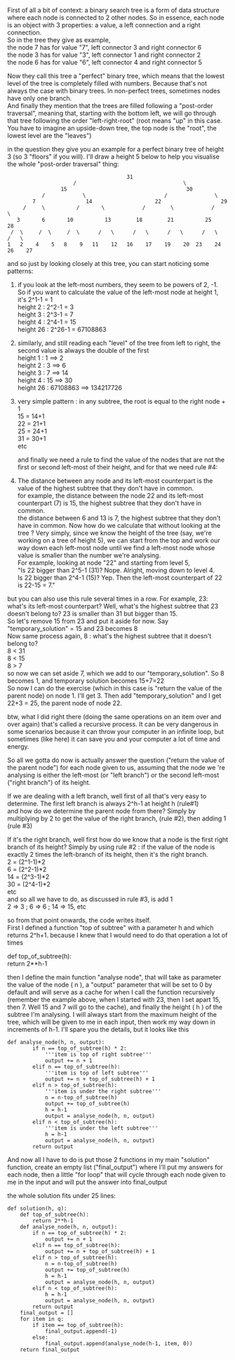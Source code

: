 First of all a bit of context: a binary search tree is a form of data structure where each node is connected to 2 other nodes. So in essence, each
 node is an object with 3 properties: a value, a left connection and a right connection.   
So in the tree they give as example,  
the node 7 has for value "7", left connector 3 and right connector 6  
the node 3 has for value "3", left connector 1 and right connector 2  
the node 6 has for value "6", left connector 4 and right connector 5  

Now they call this tree a "perfect" binary tree, which means that the lowest level of the tree is completely filled with numbers. Because that's
 not always the case with binary trees. In non-perfect trees, sometimes nodes have only one branch.  
And finally they mention that the trees are filled following a "post-order traversal", meaning that, starting with the bottom left, we will go
 through that tree following the order "left-right-root" (root means "up" in this case. You have to imagine an upside-down tree, the top node is
  the "root", the lowest level are the "leaves")  


in the question they give you an example for a perfect binary tree of height 3 (so 3 "floors" if you will). I'll draw a height 5 below to help you
 visualise the whole "post-order traversal" thing:  

                                          31
                         /                                  \
                     15                                      30
               /            \                         /               \
            7                14                    22                   29
         /     \          /       \            /        \            /       \
       3       6       10          13        18        21          25          28
     /  \     /  \     /  \      /   \      /   \      /   \      /   \      /   \
    1   2    4    5   8    9   11    12   16    17    19    20  23    24    26    27



and so just by looking closely at this tree, you can start noticing some patterns:

1) if you look at the left-most numbers, they seem to be powers of 2, -1.   
So if you want to calculate the value of the left-most node at height 1, it's 2^1-1 = 1  
height 2   : 2^2-1 = 3  
height 3   : 2^3-1 = 7   
height 4   : 2^4-1 = 15    
height 26 : 2^26-1 = 67108863  

2) similarly, and still reading each "level" of the tree from left to right, the second value is always the double of the first  
height 1   : 1 ==> 2  
height 2   : 3 ==> 6  
height 3   : 7 ==> 14  
height 4   : 15 ==> 30  
height 26 : 67108863 ==> 134217726

3) very simple pattern : in any subtree, the root is equal to the right node + 1  
15 = 14+1  
22 = 21+1  
25 = 24+1  
31 = 30+1  
etc  

    and finally we need a rule to find the value of the nodes that are not the first or second left-most of their height, and for that we need rule #4:  

4) The distance between any node and its left-most counterpart is the value of the highest subtree that they don't have in common.  
for example, the distance between the node 22 and its left-most counterpart (7) is 15, the highest subtree that they don't have in common.  
the distance between 6 and 13 is 7, the highest subtree that they don't have in common. Now how do we calculate that without looking at the tree
? Very simply, since we know the height of the tree (say, we're working on a tree of height 5), we can start from the top and work our way down
 each left-most node until we find a left-most node whose value is smaller than the number we're analysing.   
For example, looking at node "22" and starting from level 5,  
"Is 22 bigger than 2^5-1 (31)? Nope. Alright, moving down to level 4.  
Is 22 bigger than 2^4-1 (15)? Yep. Then the left-most counterpart of 22 is 22-15 = 7."  

but you can also use this rule several times in a row. For example, 23: what's its left-most counterpart? Well, what's the highest subtree that 23
 doesn't belong to? 23 is smaller than 31 but bigger than 15.  
So let's remove 15 from 23 and put it aside for now. Say "temporary_solution" = 15 and 23 becomes 8  
Now same process again, 8 : what's the highest subtree that it doesn't belong to?   
8 < 31   
8 < 15   
8 > 7  
so now we can set aside 7, which we add to our "temporary_solution". So 8 becomes 1, and temporary solution becomes 15+7=22  
So now I can do the exercise (which in this case is "return the value of the parent node) on node 1. I'll get 3. Then add "temporary_solution" and
 I get 22+3 = 25, the parent node of node 22.  



btw, what I did right there (doing the same operations on an item over and over again) that's called a recursive process. It can be very dangerous
 in some scenarios because it can throw your computer in an infinite loop, but sometimes (like here) it can save you and your computer a lot of
  time and energy.  


So all we gotta do now is actually answer the question ("return the value of the parent node") for each node given to us, assuming that the node we
're analysing is either the left-most (or "left branch") or the second left-most ("right branch") of its height.  

If we are dealing with a left branch, well first of all that's very easy to determine. The first left branch is always 2^h-1 at height h (rule#1)  
and how do we determine the parent node from there? Simply by multiplying by 2 to get the value of the right branch, (rule #2), then adding 1 (rule #3)

If it's the right branch, well first how do we know that a node is the first right branch of its height? Simply by using rule #2 : if the value of
 the node is exactly 2 times the left-branch of its height, then it's the right branch.  
2   = (2^1-1)*2  
6   = (2^2-1)*2  
14 = (2^3-1)*2  
30 = (2^4-1)*2  
etc  
and so all we have to do, as discussed in rule #3, is add 1  
2 => 3 ; 6 => 6 ; 14 => 15, etc  


so from that point onwards, the code writes itself.   
First I defined a function "top of subtree" with a parameter h and which returns 2^h+1. because I knew that I would need to do that operation a lot
 of times  

def top_of_subtree(h):  
      return 2**h-1  

then I define the main function "analyse node", that will take as parameter the value of the node ( n ), a "output" parameter that will be set to 0
 by default and will serve as a cache for when I call the function recursively (remember the example above, when I started with 23, then I set
  apart 15, then 7. Well 15 and 7 will go to the cache), and finally the height ( h ) of the subtree I'm analysing. I will always start from the maximum height of the tree, which will be given to me in each input, then work my way down in increments of h-1. I'll spare you the details, but it looks like this  
    
    def analyse_node(h, n, output):  
            if n == top_of_subtree(h) * 2:  
                '''item is top of right subtree'''  
                output += n + 1  
            elif n == top_of_subtree(h):
                '''item is top of left subtree'''
                output += n + top_of_subtree(h) + 1
            elif n > top_of_subtree(h):
                '''item is under the right subtree'''
                n = n-top_of_subtree(h)
                output += top_of_subtree(h)
                h = h-1
                output = analyse_node(h, n, output)
            elif n < top_of_subtree(h):
                '''item is under the left subtree'''
                h = h-1
                output = analyse_node(h, n, output)
            return output


And now all I have to do is put those 2 functions in my main "solution" function, create an empty list ("final_output") where I'll put my answers for each node, then a little "for loop" that will cycle through each node given to me in the input and will put the answer into final_output



the whole solution fits under 25 lines:

    def solution(h, q):
        def top_of_subtree(h):
            return 2**h-1
        def analyse_node(h, n, output):
            if n == top_of_subtree(h) * 2:
                output += n + 1
            elif n == top_of_subtree(h):
                output += n + top_of_subtree(h) + 1
            elif n > top_of_subtree(h):
                n = n-top_of_subtree(h)
                output += top_of_subtree(h)
                h = h-1
                output = analyse_node(h, n, output)
            elif n < top_of_subtree(h):
                h = h-1
                output = analyse_node(h, n, output)
            return output
        final_output = []
        for item in q:
            if item == top_of_subtree(h):
                final_output.append(-1)
            else:
                final_output.append(analyse_node(h-1, item, 0))
        return final_output